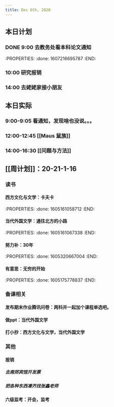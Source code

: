 ```yaml
---
title: Dec 6th, 2020
---
```


## 本日计划
### DONE 9:00 去教务处看本科论文通知 
:PROPERTIES:
:done: 1607216695787
:END:
### 10:00 研究报销
### 14:00 去姥姥家接小朋友
## 本日实际
### 9:00-9:05 看通知，发现啥也没说。。。
### 12:00-12:45 [[Maus 鼠族]]
### 14:00-16:30 [[问题与方法]]
##
## [[周计划]]：20-21-1-16
### 读书
#### 西方文化与文学：卡夫卡
:PROPERTIES:
:done: 1605161058712
:END:
#### 当代外国文学：通往北方的小路
:PROPERTIES:
:done: 1605161067338
:END:
#### 努力补：30年
:PROPERTIES:
:done: 1605320667004
:END:
#### 有意思：无穷的开始
:PROPERTIES:
:done: 1605175778837
:END:
### 备课相关
#### 发布期末作业腾讯问卷：两科并一起加个课程单选吧。
#### 做ppt：当代外国文学
#### 打小抄：西方文化与文学，当代外国文学
### 其他
#### 报销
##### 去南郊宾馆开发票
##### 把各种东西凑齐找张鑫老师
#### 六级监考：开会，监考
